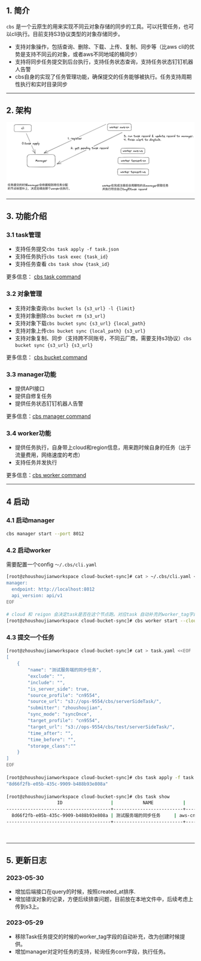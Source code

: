 ## 1. 简介
`cbs` 是一个云原生的用来实现不同云对象存储的同步的工具。可以托管任务，也可以cli执行。目前支持S3协议类型的对象存储同步。
- 支持对象操作，包括查询、删除、下载、上传、复制、同步等（比aws cli的优势是支持不同云的对象，或者aws不同地域的桶同步）
- 支持将同步任务提交到后台执行，支持任务状态查询，支持任务状态钉钉机器人告警
- cbs自身的实现了任务管理功能，确保提交的任务能够被执行。任务支持周期性执行和实时目录同步
---
## 2. 架构
![](./docs/index.png)

---
## 3. 功能介绍
### 3.1 task管理
- 支持任务提交`cbs task apply -f task.json`
- 支持任务执行`cbs task exec {task_id}`
- 支持任务查看 `cbs task show {task_id}`

更多信息： [cbs task command](./docs/cbs-task.md)
### 3.2 对象管理

- 支持对象查询`cbs bucket ls {s3_url} -l {limit}`
- 支持对象删除`cbs bucket rm {s3_url}`
- 支持对象下载`cbs bucket sync {s3_url} {local_path}`
- 支持对象上传`cbs bucket sync {local_path} {s3_url}`
- 支持对象复制、同步（支持跨不同账号，不同云厂商，需要支持s3协议）`cbs bucket sync {s3_url} {s3_url}`

更多信息： [cbs bucket command](./docs/cbs-bucket.md)
### 3.3 manager功能
- 提供API接口
- 提供自修复任务
- 提供任务状态钉钉机器人告警

更多信息：[cbs manager command](./docs/cbs-manager.md)

### 3.4 worker功能
- 提供任务执行，自身带上cloud和region信息，用来跑时候自身的任务（出于流量费用，网络速度的考虑）
- 支持任务并发执行

更多信息：[cbs worker command](./docs/cbs-worker.md)

---
## 4 启动
### 4.1 启动manager
```bash
cbs manager start --port 8012
```

### 4.2 启动worker
需要配置一个config `～/.cbs/cli.yaml`

```bash
[root@zhoushoujianworkspace cloud-bucket-sync]# cat > ~/.cbs/cli.yaml <<EOF
manager:
  endpoint: http://localhost:8012
  api_version: api/v1
EOF

# cloud 和 reigon 会决定task是否在这个节点跑。对应task 自动补充的worker_tag字段。比如aws-cn才会被一下worker执行。
[root@zhoushoujianworkspace cloud-bucket-sync]# cbs worker start --cloud aws --region cn -c ～/.cbs/
```
### 4.3 提交一个任务
```bash
[root@zhoushoujianworkspace cloud-bucket-sync]# cat > task.yaml <<EOF
[
    {
        "name": "测试服务端的同步任务",
        "exclude": "",
        "include": "",
        "is_server_side": true,
        "source_profile": "cn9554",
        "source_url": "s3://ops-9554/cbs/serverSideTask/",
        "submitter": "zhoushoujian",
        "sync_mode": "syncOnce",
        "target_profile": "cn9554",
        "target_url": "s3://ops-9554/cbs/test/serverSideTask/",
        "time_after": "",
        "time_before": "",
        "storage_class":""
    }
]
EOF

[root@zhoushoujianworkspace cloud-bucket-sync]# cbs task apply -f task.json
"8d66f2fb-e05b-435c-9909-b488b93e808a"

[root@zhoushoujianworkspace cloud-bucket-sync]# cbs task show 
                   ID                  |           NAME           |     WORKERTAG      | SYNCMODE |  SUBMITTER   |                     RECORDS                      
---------------------------------------+--------------------------+--------------------+----------+--------------+--------------------------------------------------
  8d66f2fb-e05b-435c-9909-b488b93e808a | 测试服务端的同步任务     | aws-cn             | syncOnce | zhoushoujian | pending:1,running:0,success:0,failed:0,cancel:0  
---------------------------------------+--------------------------+--------------------+----------+--------------+--------------------------------------------------
                                                                                                       COUNT     |                        1                         
                                                                                                  ---------------+--------------------------------------------------
```
---

## 5. 更新日志

### 2023-05-30
- 增加后端接口在query的时候，按照created_at排序.
- 增加错误对象的记录，方便后续排查问题，目前放在本地文件中，后续考虑上传到s3上。

### 2023-05-29
- 移除Task任务提交的时候的worker_tag字段的自动补充，改为创建时候提供。
- 增加manager对定时任务的支持，轮询任务corn字段，执行任务。